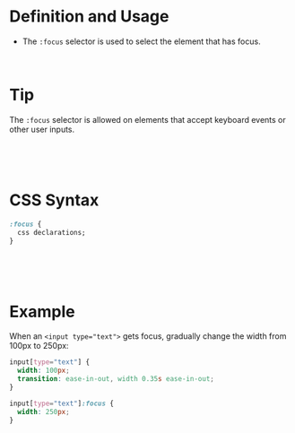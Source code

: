 # Definition and Usage

- The `:focus` selector is used to select the element that has focus.

&nbsp;

# Tip

The `:focus` selector is allowed on elements that accept keyboard events or other user inputs.

&nbsp;

&nbsp;

# CSS Syntax

```css
:focus {
  css declarations;
}
```

&nbsp;

&nbsp;

# Example

When an `<input type="text">` gets focus, gradually change the width from 100px to 250px:

```css
input[type="text"] {
  width: 100px;
  transition: ease-in-out, width 0.35s ease-in-out;
}

input[type="text"]:focus {
  width: 250px;
}
```

&nbsp;
